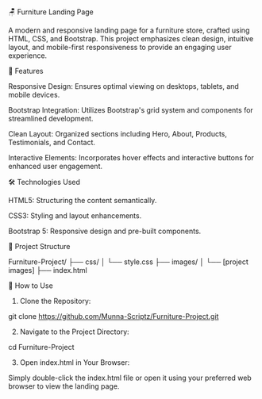 🪑 Furniture Landing Page

A modern and responsive landing page for a furniture store, crafted using HTML, CSS, and Bootstrap. This project emphasizes clean design, intuitive layout, and mobile-first responsiveness to provide an engaging user experience.


🚀 Features

Responsive Design: Ensures optimal viewing on desktops, tablets, and mobile devices.

Bootstrap Integration: Utilizes Bootstrap's grid system and components for streamlined development.

Clean Layout: Organized sections including Hero, About, Products, Testimonials, and Contact.

Interactive Elements: Incorporates hover effects and interactive buttons for enhanced user engagement.


🛠️ Technologies Used

HTML5: Structuring the content semantically.

CSS3: Styling and layout enhancements.

Bootstrap 5: Responsive design and pre-built components.


📁 Project Structure

Furniture-Project/
├── css/
│   └── style.css
├── images/
│   └── [project images]
├── index.html

📌 How to Use

1. Clone the Repository:

git clone https://github.com/Munna-Scriptz/Furniture-Project.git


2. Navigate to the Project Directory:

cd Furniture-Project


3. Open index.html in Your Browser:

Simply double-click the index.html file or open it using your preferred web browser to view the landing page.




